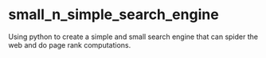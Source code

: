 # small_n_simple_search_engine
Using python to create a simple and small search engine that can spider the web and do page rank computations.
